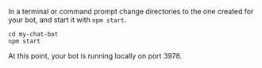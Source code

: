 <!-- Include under "Start your bot" header in the files:
bot-builder-tutorial-create-basic-bot.md and bot-builder-javascript-quickstart.md -->

In a terminal or command prompt change directories to the one created for your bot, and start it with `npm start`.

```console
cd my-chat-bot
npm start
```

At this point, your bot is running locally on port 3978.
